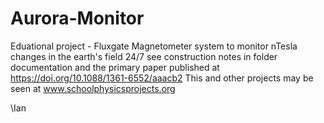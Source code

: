 # Aurora-Monitor
Eduational project - Fluxgate Magnetometer system to monitor nTesla changes in the earth's field 24/7
see construction notes in folder documentation and the primary paper published at https://doi.org/10.1088/1361-6552/aaacb2
This and other projects may be seen at www.schoolphysicsprojects.org

\Ian
